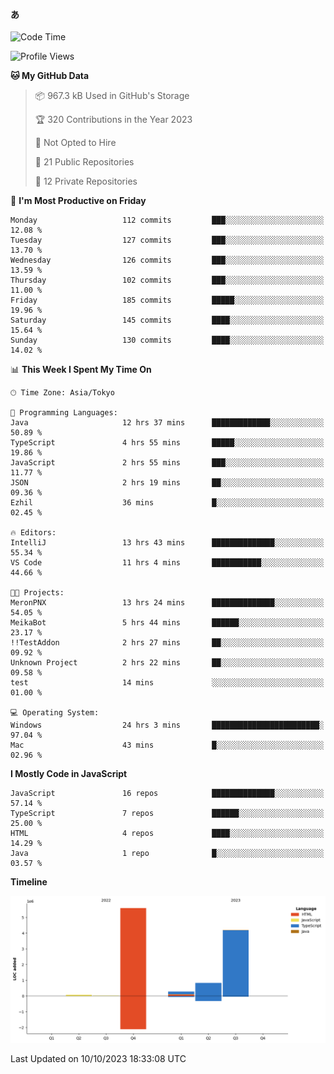 #### あ

<!--START_SECTION:waka-->
![Code Time](http://img.shields.io/badge/Code%20Time-518%20hrs%2024%20mins-blue)

![Profile Views](http://img.shields.io/badge/Profile%20Views-90-blue)

**🐱 My GitHub Data** 

> 📦 967.3 kB Used in GitHub's Storage 
 > 
> 🏆 320 Contributions in the Year 2023
 > 
> 🚫 Not Opted to Hire
 > 
> 📜 21 Public Repositories 
 > 
> 🔑 12 Private Repositories 
 > 
📅 **I'm Most Productive on Friday** 

```text
Monday                   112 commits         ███░░░░░░░░░░░░░░░░░░░░░░   12.08 % 
Tuesday                  127 commits         ███░░░░░░░░░░░░░░░░░░░░░░   13.70 % 
Wednesday                126 commits         ███░░░░░░░░░░░░░░░░░░░░░░   13.59 % 
Thursday                 102 commits         ███░░░░░░░░░░░░░░░░░░░░░░   11.00 % 
Friday                   185 commits         █████░░░░░░░░░░░░░░░░░░░░   19.96 % 
Saturday                 145 commits         ████░░░░░░░░░░░░░░░░░░░░░   15.64 % 
Sunday                   130 commits         ████░░░░░░░░░░░░░░░░░░░░░   14.02 % 
```


📊 **This Week I Spent My Time On** 

```text
🕑︎ Time Zone: Asia/Tokyo

💬 Programming Languages: 
Java                     12 hrs 37 mins      █████████████░░░░░░░░░░░░   50.89 % 
TypeScript               4 hrs 55 mins       █████░░░░░░░░░░░░░░░░░░░░   19.86 % 
JavaScript               2 hrs 55 mins       ███░░░░░░░░░░░░░░░░░░░░░░   11.77 % 
JSON                     2 hrs 19 mins       ██░░░░░░░░░░░░░░░░░░░░░░░   09.36 % 
Ezhil                    36 mins             █░░░░░░░░░░░░░░░░░░░░░░░░   02.45 % 

🔥 Editors: 
IntelliJ                 13 hrs 43 mins      ██████████████░░░░░░░░░░░   55.34 % 
VS Code                  11 hrs 4 mins       ███████████░░░░░░░░░░░░░░   44.66 % 

🐱‍💻 Projects: 
MeronPNX                 13 hrs 24 mins      ██████████████░░░░░░░░░░░   54.05 % 
MeikaBot                 5 hrs 44 mins       ██████░░░░░░░░░░░░░░░░░░░   23.17 % 
!!TestAddon              2 hrs 27 mins       ██░░░░░░░░░░░░░░░░░░░░░░░   09.92 % 
Unknown Project          2 hrs 22 mins       ██░░░░░░░░░░░░░░░░░░░░░░░   09.58 % 
test                     14 mins             ░░░░░░░░░░░░░░░░░░░░░░░░░   01.00 % 

💻 Operating System: 
Windows                  24 hrs 3 mins       ████████████████████████░   97.04 % 
Mac                      43 mins             █░░░░░░░░░░░░░░░░░░░░░░░░   02.96 % 
```

**I Mostly Code in JavaScript** 

```text
JavaScript               16 repos            ██████████████░░░░░░░░░░░   57.14 % 
TypeScript               7 repos             ██████░░░░░░░░░░░░░░░░░░░   25.00 % 
HTML                     4 repos             ████░░░░░░░░░░░░░░░░░░░░░   14.29 % 
Java                     1 repo              █░░░░░░░░░░░░░░░░░░░░░░░░   03.57 % 
```



**Timeline**

![Lines of Code chart](https://raw.githubusercontent.com/arutaka1220/arutaka1220/main/assets/bar_graph.png)


 Last Updated on 10/10/2023 18:33:08 UTC
<!--END_SECTION:waka-->
